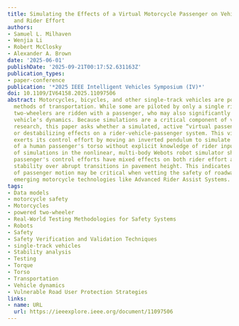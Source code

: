 ```yaml
---
title: Simulating the Effects of a Virtual Motorcycle Passenger on Vehicle Motion
  and Rider Effort
authors:
- Samuel L. Milhaven
- Wenjia Li
- Robert McClosky
- Alexander A. Brown
date: '2025-06-01'
publishDate: '2025-09-21T00:17:52.631163Z'
publication_types:
- paper-conference
publication: '*2025 IEEE Intelligent Vehicles Symposium (IV)*'
doi: 10.1109/IV64158.2025.11097506
abstract: Motorcycles, bicycles, and other single-track vehicles are popular but dangerous
  methods of transportation. While some are piloted by only a single rider, many powered
  two-wheelers are ridden with a passenger, who may also significantly influence the
  vehicle's dynamics. Because simulations are a critical component of vehicle safety
  research, this paper asks whether a simulated, active “virtual passenger” has stabilizing
  or destabilizing effects on a rider-vehicle-passenger system. This virtual passenger
  exerts its control effort by moving an inverted pendulum to simulate the motion
  of a human passenger's torso without explicit knowledge of rider inputs. A battery
  of simulations in the nonlinear, multi-body Webots robot simulator show that the
  passenger's control efforts have mixed effects on both rider effort and vehicle
  stability over abrupt transitions in pavement height. This indicates that the inclusion
  of passenger motion may be critical when vetting the safety of roadway designs and/or
  emerging motorcycle technologies like Advanced Rider Assist Systems.
tags:
- Data models
- motorcycle safety
- Motorcycles
- powered two-wheeler
- Real-World Testing Methodologies for Safety Systems
- Robots
- Safety
- Safety Verification and Validation Techniques
- single-track vehicles
- Stability analysis
- Testing
- Torque
- Torso
- Transportation
- Vehicle dynamics
- Vulnerable Road User Protection Strategies
links:
- name: URL
  url: https://ieeexplore.ieee.org/document/11097506
---
```

